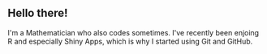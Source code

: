 ## Hello there!

I'm a Mathematician who also codes sometimes.
I've recently been enjoing R and especially Shiny Apps, which is why I started using Git and GitHub.
